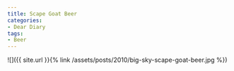```yaml
---
title: Scape Goat Beer
categories:
- Dear Diary
tags:
- Beer
---
```


![]({{ site.url }}{% link /assets/posts/2010/big-sky-scape-goat-beer.jpg %})
